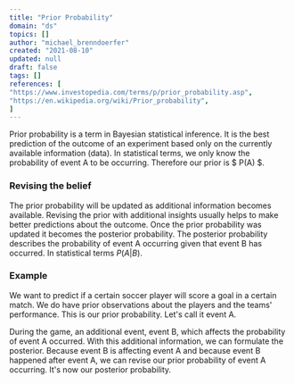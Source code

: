 ```yaml
---
title: "Prior Probability"
domain: "ds"
topics: []
author: "michael_brenndoerfer"
created: "2021-08-10"
updated: null
draft: false
tags: []
references: [
"https://www.investopedia.com/terms/p/prior_probability.asp",
"https://en.wikipedia.org/wiki/Prior_probability",
]
---
```


Prior probability is a term in Bayesian statistical inference. It is the best prediction of the outcome of an experiment based only on the currently available information (data). In statistical terms, we only know the probability of event A to be occurring. Therefore our prior is $ P(A) $.

### Revising the belief

The prior probability will be updated as additional information becomes available. Revising the prior with additional insights usually helps to make better predictions about the outcome. Once the prior probability was updated it becomes the posterior probability. The posterior probability describes the probability of event A occurring given that event B has occurred. In statistical terms $P(A|B)$.

### Example

We want to predict if a certain soccer player will score a goal in a certain match. We do have prior observations about the players and the teams' performance. This is our prior probability. Let's call it event A.

During the game, an additional event, event B, which affects the probability of event A occurred. With this additional information, we can formulate the posterior. Because event B is affecting event A and because event B happened after event A, we can revise our prior probability of event A occurring. It's now our posterior probability.
